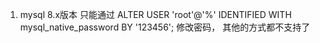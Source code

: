 1. mysql 8.x版本 只能通过 ALTER USER 'root'@'%' IDENTIFIED WITH mysql_native_password BY '123456'; 修改密码，
其他的方式都不支持了